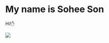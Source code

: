 # My name is Sohee Son
Hi!✋

<a href="https://www.instagram.com/sonsoheek/" target="_blank"><img src="https://img.shields.io/badge/Instagram-000000?style=flat&logo=appveyor&logoColor=FFFFFF"/></a>

